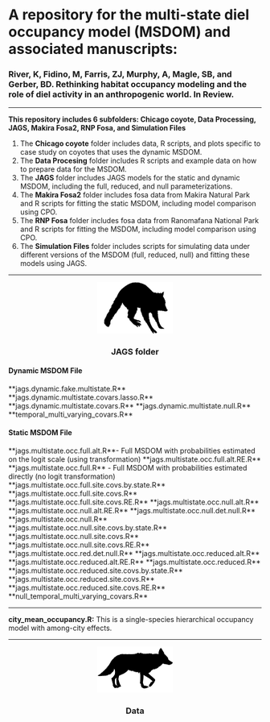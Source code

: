 
# **A repository for the multi-state diel occupancy model (MSDOM) and associated manuscripts:** 

### River, K, Fidino, M, Farris, ZJ, Murphy, A, Magle, SB, and Gerber, BD. Rethinking habitat occupancy modeling and the role of diel activity in an anthropogenic world. In Review.
---


**This repository includes 6 subfolders: Chicago coyote, Data Processing, JAGS, Makira Fosa2, RNP Fosa, and Simulation Files**
1) The **Chicago coyote** folder includes data, R scripts, and plots specific to case study on coyotes that uses the dynamic MSDOM.
2) The **Data Procesing** folder includes R scripts and example data on how to prepare data for the MSDOM.
3) The **JAGS** folder includes JAGS models for the static and dynamic MSDOM, including the full, reduced, and null parameterizations.
4) The **Makira Fosa2** folder includes fosa data from Makira Natural Park and R scripts for fitting the static MSDOM, including model comparison using CPO.
5) The **RNP Fosa** folder includes fosa data from Ranomafana National Park and R scripts for fitting the MSDOM, including model comparison using CPO.
6) The **Simulation Files** folder includes scripts for simulating data under different versions of the MSDOM (full, reduced, null) and fitting these models using JAGS.

---

<div align="center"><img width="150" height="auto" src="raccoon.jpg" alt="A silhouette of a raccoon." /></div>

<div align="center"> <h3>JAGS folder</h3> </div>
<div align="left"> <h4>Dynamic MSDOM File</h4> </div>
**jags.dynamic.fake.multistate.R**                  
**jags.dynamic.multistate.covars.lasso.R**          
**jags.dynamic.multistate.covars.R**
**jags.dynamic.multistate.null.R**
**temporal_multi_varying_covars.R**
<div align="left"> <h4>Static MSDOM File</h4> </div>
**jags.multistate.occ.full.alt.R**- Full MSDOM with probabilities estimated on the logit scale (using transformation)
**jags.multistate.occ.full.alt.RE.R**
**jags.multistate.occ.full.R** - Full MSDOM with probabilities estimated directly (no logit transformation)
**jags.multistate.occ.full.site.covs.by.state.R**
**jags.multistate.occ.full.site.covs.R**  
**jags.multistate.occ.full.site.covs.RE.R**         
**jags.multistate.occ.null.alt.R**              
**jags.multistate.occ.null.alt.RE.R**             
**jags.multistate.occ.null.det.null.R**
**jags.multistate.occ.null.R**
**jags.multistate.occ.null.site.covs.by.state.R**
**jags.multistate.occ.null.site.covs.R**
**jags.multistate.occ.null.site.covs.RE.R**
**jags.multistate.occ.red.det.null.R**
**jags.multistate.occ.reduced.alt.R**
**jags.multistate.occ.reduced.alt.RE.R**
**jags.multistate.occ.reduced.R**
**jags.multistate.occ.reduced.site.covs.by.state.R**
**jags.multistate.occ.reduced.site.covs.R**     
**jags.multistate.occ.reduced.site.covs.RE.R**
**null_temporal_multi_varying_covars.R**


---


**city_mean_occupancy.R:** This is a single-species hierarchical occupancy model with among-city effects.

---

<div align="center"><img width="150" height="auto" src="coyote.jpg" alt="A silhouette of a coyote." /></div>

<div align="center"> <h3>Data</h3> </div>
